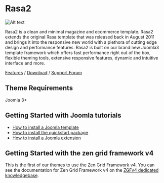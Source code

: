 Rasa2
====
![Alt text](http://www.joomlabamboo.com/images/new/Rasa2/Rasa2-responsive.jpg 'Optional title')

Rasa2 is a clean and minimal magazine and ecommerce template. Rasa2 extends the original Rasa template that was released back in August 2011 and brings it into the responsive new world with a plethora of cutting edge design and performance features. Rasa2 is built on our brand new Joomla3 template framework which offers fast performance right out of the box, flexible theming tools, extensive responsive features, dynamic and intuitive interface and more.

[Features](http://www.joomlabamboo.com/joomla-templates/Rasa2) / [Download](http://www.joomlabamboo.com/downloads/template-downloads?param=Rasa2) / [Support Forum](http://www.joomlabamboo.com/index.php?option=com_kunena&view=category&catid=678&Itemid=215)

Theme Requirements
----

Joomla 3+

Getting Started with Joomla tutorials
----

- <a href="/getting-started/how-to-install-a-joomla-template">How to install a Joomla template</a>
- <a href="/getting-started/how-to-install-a-joomla-3-quickstart-package">How to install the quickstart package</a>
- <a href="http://docs.joomlabamboo.com/getting-started/how-to-install-a-joomla-module">How to install a Joomla extension</a>


Getting Started with the zen grid framework v4
----

This is the first of our themes to use the Zen Grid Framework v4. You can see the documentation for Zen Grid Framework v4 on the <a href="/zen-grid-framework-4/">ZGFv4 dedicated knowledgebase</a>.